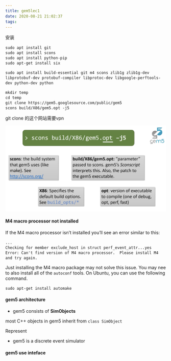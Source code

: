 ```yaml
---
title: gem5lec1
date: 2020-08-21 21:02:37
tags:
---
```




安装

```shell
sudo apt install git
sudo apt install scons
sudo apt install python-pip
sudo apt-get install six
```

```shell
sudo apt install build-essential git m4 scons zlib1g zlib1g-dev libprotobuf-dev protobuf-compiler libprotoc-dev libgoogle-perftools-dev python-dev python
```

```shell
mkdir temp
cd temp
git clone https://gem5.googlesource.com/public/gem5
scons build/X86/gem5.opt -j5
```

git clone 的这个网站需要vpn

<img src="gem5lec1/image-20200821211421714.png" alt="image-20200821211421714" style="zoom:50%;" />

#### M4 macro processor not installed

If the M4 macro processor isn’t installed you’ll see an error similar to this:

```
...
Checking for member exclude_host in struct perf_event_attr...yes
Error: Can't find version of M4 macro processor.  Please install M4 and try again.
```

Just installing the M4 macro package may not solve this issue. You may nee to also install all of the `autoconf` tools. On Ubuntu, you can use the following command.

```
sudo apt-get install automake
```



#### gem5 architecture

* gem5 consists of **SimObjects**

most C++ objects in gem5 inherit from `class SimObject`

Represent 



* gem5 is a discrete event simulator



#### gem5 use inteface

